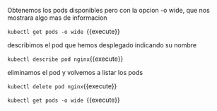 Obtenemos los pods disponibles pero con la opcion -o wide, que nos mostrara algo mas de informacion

`kubectl get pods -o wide `{{execute}}

describimos el pod que hemos desplegado indicando su nombre

`kubectl describe pod nginx`{{execute}}

eliminamos el pod y volvemos a listar los pods

`kubectl delete pod nginx`{{execute}}

`kubectl get pods -o wide `{{execute}}


